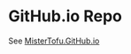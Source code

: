 # GitHub.io Repo
See [MisterTofu.GitHub.io]


[MisterTofu.GitHub.io]: https://mistertofu.github.io/
